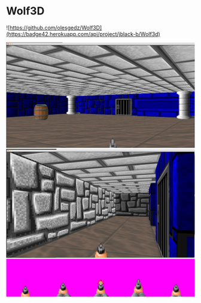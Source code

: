 # Wolf3D

![https://github.com/olesgedz/Wolf3D](https://badge42.herokuapp.com/api/project/jblack-b/Wolf3d)



<img src="https://github.com/olesgedz/Wolf3D/blob/master/images/Screen%20Shot%202019-03-16%20at%2022.25.49.png?raw=false"/>
<img src="https://github.com/olesgedz/Wolf3D/blob/master/images/Screen%20Shot%202019-03-16%20at%2022.26.42.png?raw=false"/>
<img src="https://raw.githubusercontent.com/olesgedz/Wolf3D/master/Textures/pistol.bmp"/>

